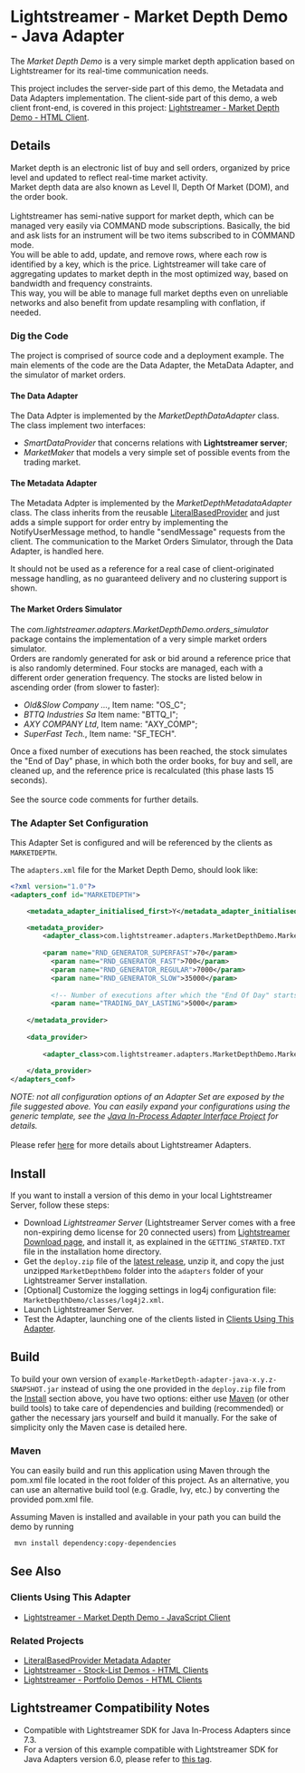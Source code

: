 # Lightstreamer - Market Depth Demo - Java Adapter

The *Market Depth Demo* is a very simple market depth application based on Lightstreamer for its real-time communication needs.<br>

This project includes the server-side part of this demo, the Metadata and Data Adapters implementation.
The client-side part of this demo, a web client front-end, is covered in this project: [Lightstreamer - Market Depth Demo - HTML Client](https://github.com/Lightstreamer/Lightstreamer-example-MarketDepth-client-javascript).

## Details

Market depth is an electronic list of buy and sell orders, organized by price level and updated to reflect real-time market activity.<br>
Market depth data are also known as Level II, Depth Of Market (DOM), and the order book.<br>
<br>
Lightstreamer has semi-native support for market depth, which can be managed very easily via COMMAND mode subscriptions. Basically, the bid and ask lists for an instrument will be two items subscribed to in COMMAND mode.<br>
You will be able to add, update, and remove rows, where each row is identified by a key, which is the price. Lightstreamer will take care of aggregating updates to market depth in the most optimized way, based on bandwidth and frequency constraints.<br>
This way, you will be able to manage full market depths even on unreliable networks and also benefit from update resampling with conflation, if needed.<br>

### Dig the Code

The project is comprised of source code and a deployment example. The main elements of the code are the Data Adapter, the MetaData Adapter, and the simulator of market orders.

#### The Data Adapter

The Data Adpter is implemented by the *MarketDepthDataAdapter* class. The class implement two interfaces:
- *SmartDataProvider* that concerns relations with <b>Lightstreamer server</b>;
- *MarketMaker* that models a very simple set of possible events from the trading market.

#### The Metadata Adapter

The Metadata Adpter is implemented by the *MarketDepthMetadataAdapter* class. The class inherits from the reusable [LiteralBasedProvider](https://github.com/Lightstreamer/Lightstreamer-lib-adapter-java-inprocess#literalbasedprovider-metadata-adapter) and just adds a simple support for order entry by implementing the NotifyUserMessage method, to handle "sendMessage" requests from the client.
The communication to the Market Orders Simulator, through the Data Adapter, is handled here.

It should not be used as a reference for a real case of client-originated message handling, as no guaranteed delivery and no clustering support is shown.

#### The Market Orders Simulator

The *com.lightstreamer.adapters.MarketDepthDemo.orders_simulator* package contains the implementation of a very simple market orders simulator.<br>
Orders are randomly generated for ask or bid around a reference price that is also randomly determined. Four stocks are managed, each with a different order generation frequency.
The stocks are listed below in ascending order (from slower to faster):
- *Old&Slow Company ...*, Item name: "OS_C";
- *BTTQ Industries Sa* Item name: "BTTQ_I";
- *AXY COMPANY Ltd*, Item name: "AXY_COMP";
- *SuperFast Tech.*, Item name: "SF_TECH".

Once a fixed number of executions has been reached, the stock simulates the "End of Day" phase, in which both the order books, for buy and sell, are cleaned up, and the reference price is recalculated (this phase lasts 15 seconds).<br>
<br>
See the source code comments for further details.

### The Adapter Set Configuration

This Adapter Set is configured and will be referenced by the clients as `MARKETDEPTH`. 

The `adapters.xml` file for the Market Depth Demo, should look like:
```xml
<?xml version="1.0"?>
<adapters_conf id="MARKETDEPTH">

    <metadata_adapter_initialised_first>Y</metadata_adapter_initialised_first>

    <metadata_provider>
        <adapter_class>com.lightstreamer.adapters.MarketDepthDemo.MarketDepthMetadataAdapter</adapter_class>
        
        <param name="RND_GENERATOR_SUPERFAST">70</param>
		  <param name="RND_GENERATOR_FAST">700</param>
		  <param name="RND_GENERATOR_REGULAR">7000</param>
		  <param name="RND_GENERATOR_SLOW">35000</param>
		  
		  <!-- Number of executions after which the "End Of Day" starts. -->
		  <param name="TRADING_DAY_LASTING">5000</param>
        
    </metadata_provider>
    
    <data_provider>
	 
        <adapter_class>com.lightstreamer.adapters.MarketDepthDemo.MarketDepthDataAdapter</adapter_class>
          
    </data_provider>
</adapters_conf>
```

<i>NOTE: not all configuration options of an Adapter Set are exposed by the file suggested above. 
You can easily expand your configurations using the generic template, see the [Java In-Process Adapter Interface Project](https://github.com/Lightstreamer/Lightstreamer-lib-adapter-java-inprocess#configuration) for details.</i><br>
<br>
Please refer [here](https://lightstreamer.com/docs/ls-server/latest/General%20Concepts.pdf) for more details about Lightstreamer Adapters.

## Install

If you want to install a version of this demo in your local Lightstreamer Server, follow these steps:
* Download *Lightstreamer Server* (Lightstreamer Server comes with a free non-expiring demo license for 20 connected users) from [Lightstreamer Download page](https://lightstreamer.com/download/), and install it, as explained in the `GETTING_STARTED.TXT` file in the installation home directory.
* Get the `deploy.zip` file of the [latest release](https://github.com/Lightstreamer/Lightstreamer-example-MarketDepth-adapter-java/releases), unzip it, and copy the just unzipped `MarketDepthDemo` folder into the `adapters` folder of your Lightstreamer Server installation.
* [Optional] Customize the logging settings in log4j configuration file: `MarketDepthDemo/classes/log4j2.xml`.
* Launch Lightstreamer Server.
* Test the Adapter, launching one of the clients listed in [Clients Using This Adapter](#clients-using-this-adapter).


## Build

To build your own version of `example-MarketDepth-adapter-java-x.y.z-SNAPSHOT.jar` instead of using the one provided in the `deploy.zip` file from the [Install](#install) section above, you have two options:
either use [Maven](https://maven.apache.org/) (or other build tools) to take care of dependencies and building (recommended) or gather the necessary jars yourself and build it manually.
For the sake of simplicity only the Maven case is detailed here.

### Maven

You can easily build and run this application using Maven through the pom.xml file located in the root folder of this project. As an alternative, you can use an alternative build tool (e.g. Gradle, Ivy, etc.) by converting the provided pom.xml file.

Assuming Maven is installed and available in your path you can build the demo by running
```sh 
 mvn install dependency:copy-dependencies 
```

## See Also

### Clients Using This Adapter

* [Lightstreamer - Market Depth Demo - JavaScript Client](https://github.com/Lightstreamer/Lightstreamer-example-MarketDepth-client-javascript)

### Related Projects

* [LiteralBasedProvider Metadata Adapter](https://github.com/Lightstreamer/Lightstreamer-lib-adapter-java-inprocess#literalbasedprovider-metadata-adapter)
* [Lightstreamer - Stock-List Demos - HTML Clients](https://github.com/Lightstreamer/Lightstreamer-example-StockList-client-javascript)
* [Lightstreamer - Portfolio Demos - HTML Clients](https://github.com/Lightstreamer/Lightstreamer-example-Portfolio-client-javascript)

## Lightstreamer Compatibility Notes

- Compatible with Lightstreamer SDK for Java In-Process Adapters since 7.3.
- For a version of this example compatible with Lightstreamer SDK for Java Adapters version 6.0, please refer to [this tag](https://github.com/Lightstreamer/Lightstreamer-example-MarketDepth-adapter-java/tree/pre_mvn).
